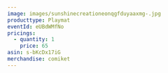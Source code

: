 ```yaml
---
image: images/sunshinecreationeonqgfduyaaxmg-.jpg
producttype: Playmat
eventId: eUBdWMfNo
pricings:
  - quantity: 1
    price: 65
asin: s-bKcDx17iG
merchandise: comiket
---
```


